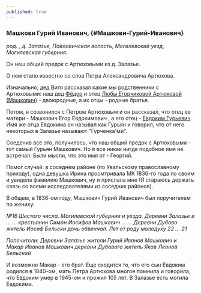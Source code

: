 ```yaml
---
published: true
---
```


### Машкови Гурий Иванович,  {#Машкови-Гурий-Иванович}

_род. , д. Залазье, Павловичская волость, Могилевский уезд, Могилевская губерния._

Он наш общий предок с Артюховыми из д. Залазье.

О нем стало известно со слов Петра Александровича Артюхова.

Изначально, дед Витя рассказал какие мы родственники с Артюховыми: наш дед [Фёдор](#Машкович-Федор-Иванович) и отец [Любы Егорчиковой Артюховой (Машкович)](#Машкович-Любовь-Егоровна) - двоюродные, а их отцы - родные братья.

Потом, я созвонился с Петром Артюховым и он рассказал, что отец ее матери - Машкович Егор Евдокимович , а его отец - [Евдоким Гурьевич](#Машкович-Евдоким-Гурьевич). 
Имя же отца Евдокима он называл как Гурьян и говорил, что от него некоторых в Залазье называют "Гурченка'ми".

Соеденив все это, получилось, что наш общий предок с Артюховыми - тот самый Гурьян Машкович.
Но я все никак нигде подобное имя не встречал. Были мысли, что это имя от - Георгий.

Помог случай: в соседнем районе (по Увальскому православному приходу), одна девушка Ирина просмтривала МК 1836-го года по своим и увидела фамилию Машкович, ну и прислала мне (Я стараюсь держать связь со всеми исследователями из соседних районов).

В общем, в 1836-ом году, Машкович Гурий Иванович был поручителем по жениху:

_№16 Шестого числа. Могилевской губернии и уезда. Деревни Залазье и ... ... крестьянин Симон Иосифов Машкович ... ... Деревни Дубово житель Иосиф Бельски дочь обвенчал. Лет от роду молодуху 22 ... 21_

_Попечители: Деревни Залазье жители Гурий Иванов Машкович и Макар Иванов Машкович деревни Дубового житель Яков Леонов Бельский_

И возможно Макар - его брат. Еще сходится то, что его сын Евдоким родился в 1840-ом, мать Петра Артюхова многое помнила и говорила, что Евдоким умер в 1945-ом и прожил 105 лет. В Залазье есть могила Евдокима.


